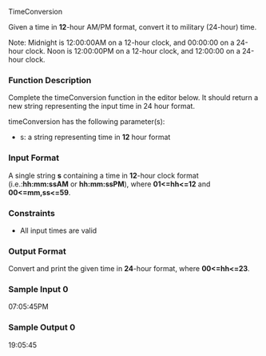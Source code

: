  TimeConversion

Given a time in **12**-hour AM/PM format, convert it to military (24-hour) time.

Note: Midnight is 12:00:00AM on a 12-hour clock, and 00:00:00 on a 24-hour clock. Noon is 12:00:00PM on a 12-hour clock, and 12:00:00 on a 24-hour clock.

### Function Description

Complete the timeConversion function in the editor below. It should return a new string representing the input time in 24 hour format.

timeConversion has the following parameter(s):

- s: a string representing time in **12** hour format

### Input Format

A single string **s** containing a time in **12**-hour clock format (i.e.:**hh:mm:ssAM** or **hh:mm:ssPM**), where **01<=hh<=12** and **00<=mm,ss<=59**.

### Constraints

- All input times are valid

### Output Format

Convert and print the given time in **24**-hour format, where **00<=hh<=23**.

### Sample Input 0

07:05:45PM

### Sample Output 0

19:05:45

